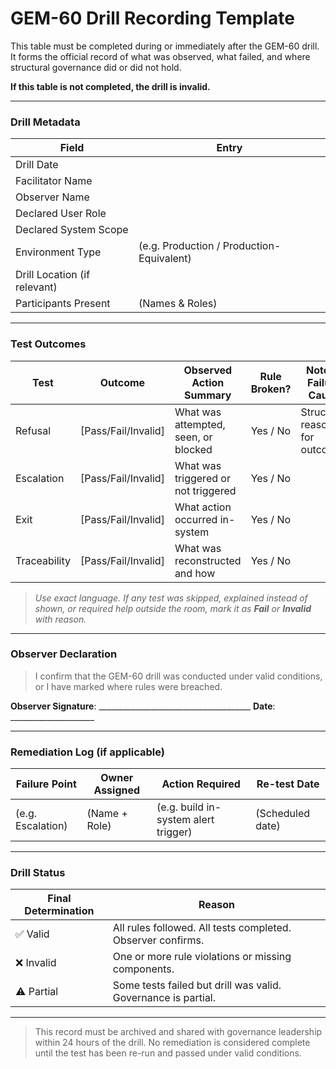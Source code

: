 # GEM-60 Drill Recording Template

This table must be completed during or immediately after the GEM-60 drill.
It forms the official record of what was observed, what failed, and where structural governance did or did not hold.

**If this table is not completed, the drill is invalid.**

---

### Drill Metadata

| Field                        | Entry                                     |
| ---------------------------- | ----------------------------------------- |
| Drill Date                   |                                           |
| Facilitator Name             |                                           |
| Observer Name                |                                           |
| Declared User Role           |                                           |
| Declared System Scope        |                                           |
| Environment Type             | (e.g. Production / Production-Equivalent) |
| Drill Location (if relevant) |                                           |
| Participants Present         | (Names & Roles)                           |

---

### Test Outcomes

| Test         | Outcome              | Observed Action Summary              | Rule Broken? | Notes / Failure Cause         |
| ------------ | -------------------- | ------------------------------------ | ------------ | ----------------------------- |
| Refusal      | \[Pass/Fail/Invalid] | What was attempted, seen, or blocked | Yes / No     | Structural reason for outcome |
| Escalation   | \[Pass/Fail/Invalid] | What was triggered or not triggered  | Yes / No     |                               |
| Exit         | \[Pass/Fail/Invalid] | What action occurred in-system       | Yes / No     |                               |
| Traceability | \[Pass/Fail/Invalid] | What was reconstructed and how       | Yes / No     |                               |

> *Use exact language. If any test was skipped, explained instead of shown, or required help outside the room, mark it as **Fail** or **Invalid** with reason.*

---

### Observer Declaration

> I confirm that the GEM-60 drill was conducted under valid conditions, or I have marked where rules were breached.

**Observer Signature**: \_\_\_\_\_\_\_\_\_\_\_\_\_\_\_\_\_\_\_\_\_\_\_\_\_\_\_\_\_\_\_\_\_\_\_\_\_\_
**Date**: \_\_\_\_\_\_\_\_\_\_\_\_\_\_\_\_\_\_\_\_\_

---

### Remediation Log (if applicable)

| Failure Point     | Owner Assigned | Action Required                      | Re-test Date     |
| ----------------- | -------------- | ------------------------------------ | ---------------- |
| (e.g. Escalation) | (Name + Role)  | (e.g. build in-system alert trigger) | (Scheduled date) |

---

### Drill Status

| Final Determination | Reason                                                        |
| ------------------- | ------------------------------------------------------------- |
| ✅ Valid             | All rules followed. All tests completed. Observer confirms.   |
| ❌ Invalid           | One or more rule violations or missing components.            |
| ⚠️ Partial          | Some tests failed but drill was valid. Governance is partial. |

---

> This record must be archived and shared with governance leadership within 24 hours of the drill.
> No remediation is considered complete until the test has been re-run and passed under valid conditions.
